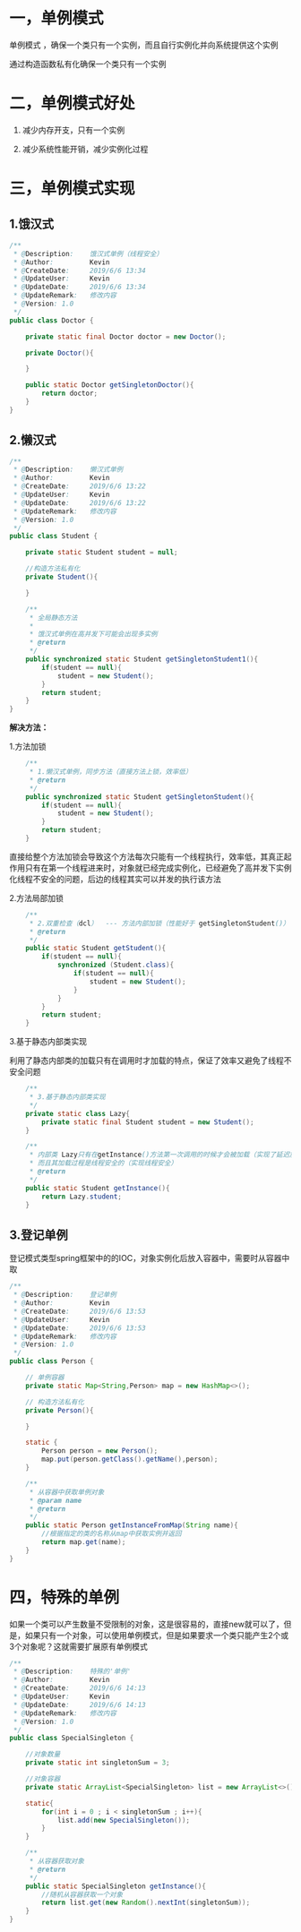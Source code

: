 # 一，单例模式

单例模式 ，确保一个类只有一个实例，而且自行实例化并向系统提供这个实例

通过构造函数私有化确保一个类只有一个实例

# 二，单例模式好处

1. 减少内存开支，只有一个实例

2. 减少系统性能开销，减少实例化过程

# 三，单例模式实现

## 1.饿汉式

```java
/**
 * @Description:    饿汉式单例（线程安全）
 * @Author:         Kevin
 * @CreateDate:     2019/6/6 13:34
 * @UpdateUser:     Kevin
 * @UpdateDate:     2019/6/6 13:34
 * @UpdateRemark:   修改内容
 * @Version: 1.0
 */
public class Doctor {

    private static final Doctor doctor = new Doctor();

    private Doctor(){

    }

    public static Doctor getSingletonDoctor(){
        return doctor;
    }
}
```

## 2.懒汉式
```java
/**
 * @Description:    懒汉式单例
 * @Author:         Kevin
 * @CreateDate:     2019/6/6 13:22
 * @UpdateUser:     Kevin
 * @UpdateDate:     2019/6/6 13:22
 * @UpdateRemark:   修改内容
 * @Version: 1.0
 */
public class Student {

    private static Student student = null;

    //构造方法私有化
    private Student(){

    }

    /**
     * 全局静态方法
     *
     * 饿汉式单例在高并发下可能会出现多实例
     * @return
     */
    public synchronized static Student getSingletonStudent1(){
        if(student == null){
            student = new Student();
        }
        return student;
    }
}    
```

**解决方法：**

1.方法加锁
```java
    /**
     * 1.懒汉式单例，同步方法（直接方法上锁，效率低）
     * @return
     */
    public synchronized static Student getSingletonStudent(){
        if(student == null){
            student = new Student();
        }
        return student;
    }
```
直接给整个方法加锁会导致这个方法每次只能有一个线程执行，效率低，其真正起作用只有在第一个线程进来时，对象就已经完成实例化，已经避免了高并发下实例化线程不安全的问题，后边的线程其实可以并发的执行该方法



2.方法局部加锁
```java
    /**
     * 2.双重检查（dcl）  --- 方法内部加锁（性能好于 getSingletonStudent()）
     * @return
     */
    public static Student getStudent(){
        if(student == null){
            synchronized (Student.class){
                if(student == null){
                    student = new Student();
                }
            }
        }
        return student;
    }
```

3.基于静态内部类实现

利用了静态内部类的加载只有在调用时才加载的特点，保证了效率又避免了线程不安全问题

```java
    /**
     * 3.基于静态内部类实现
     */
    private static class Lazy{
        private static final Student student = new Student();
    }

    /**
     * 内部类 Lazy只有在getInstance()方法第一次调用的时候才会被加载（实现了延迟加载效果）
     * 而且其加载过程是线程安全的（实现线程安全）
     * @return
     */
    public static Student getInstance(){
        return Lazy.student;
    }
```

## 3.登记单例

登记模式类型spring框架中的的IOC，对象实例化后放入容器中，需要时从容器中取
```java
/**
 * @Description:    登记单例
 * @Author:         Kevin
 * @CreateDate:     2019/6/6 13:53
 * @UpdateUser:     Kevin
 * @UpdateDate:     2019/6/6 13:53
 * @UpdateRemark:   修改内容
 * @Version: 1.0
 */
public class Person {

    // 单例容器
    private static Map<String,Person> map = new HashMap<>();

    // 构造方法私有化
    private Person(){

    }

    static {
        Person person = new Person();
        map.put(person.getClass().getName(),person);
    }

    /**
     * 从容器中获取单例对象
     * @param name
     * @return
     */
    public static Person getInstanceFromMap(String name){
        //根据指定的类的名称从map中获取实例并返回
        return map.get(name);
    }
}

```

# 四，特殊的单例

如果一个类可以产生数量不受限制的对象，这是很容易的，直接new就可以了，但是，如果只有一个对象，可以使用单例模式，但是如果要求一个类只能产生2个或3个对象呢？这就需要扩展原有单例模式

```java
/**
 * @Description:    特殊的'单例'
 * @Author:         Kevin
 * @CreateDate:     2019/6/6 14:13
 * @UpdateUser:     Kevin
 * @UpdateDate:     2019/6/6 14:13
 * @UpdateRemark:   修改内容
 * @Version: 1.0
 */
public class SpecialSingleton {

    //对象数量
    private static int singletonSum = 3;

    //对象容器
    private static ArrayList<SpecialSingleton> list = new ArrayList<>();

    static{
        for(int i = 0 ; i < singletonSum ; i++){
            list.add(new SpecialSingleton());
        }
    }

    /**
     * 从容器获取对象
     * @return
     */
    public static SpecialSingleton getInstance(){
        //随机从容器获取一个对象
        return list.get(new Random().nextInt(singletonSum));
    }
}
```